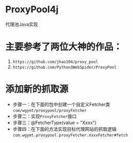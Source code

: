 # ProxyPool4j
代理池Java实现

# 主要参考了两位大神的作品：
1. `https://github.com/jhao104/proxy_pool`
2. `https://github.com/Python3WebSpider/ProxyPool`

# 添加新的抓取源
- 步骤一：在下面的包中创建一个自定义Fetcher类
  `com/wgymt/proxypool/proxyFetcher`
- 步骤二：实现`ProxyFetcher`接口
- 步骤三：@FetcherType(value = "Xxxx")
- 步骤四：在下面的方法实现目标代理网站的抓取逻辑
  `com.wgymt.proxypool.proxyFetcher.XxxxFetcher#fetch`
